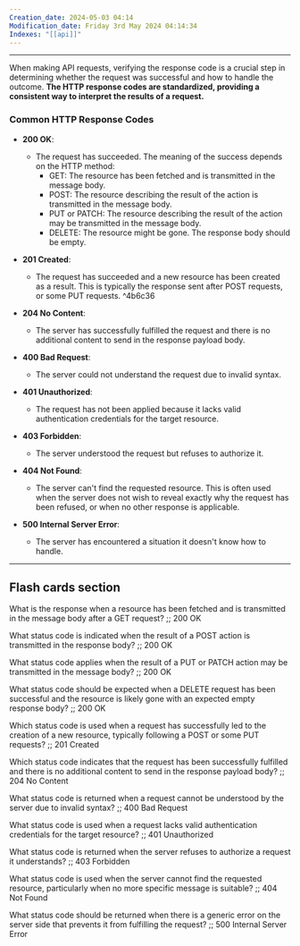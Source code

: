 ```yaml
---
Creation_date: 2024-05-03 04:14
Modification_date: Friday 3rd May 2024 04:14:34
Indexes: "[[api]]"
---
```


----
When making API requests, verifying the response code is a crucial step in determining whether the request was successful and how to handle the outcome. **The HTTP response codes are standardized, providing a consistent way to interpret the results of a request.**
### Common HTTP Response Codes

- **200 OK**:  
    - The request has succeeded. The meaning of the success depends on the HTTP method:
        - GET: The resource has been fetched and is transmitted in the message body.
        - POST: The resource describing the result of the action is transmitted in the message body.
        - PUT or PATCH: The resource describing the result of the action may be transmitted in the message body.
        - DELETE: The resource might be gone. The response body should be empty.
- **201 Created**: 
	- The request has succeeded and a new resource has been created as a result. This is typically the response sent after POST requests, or some PUT requests.
	     ^4b6c36
- **204 No Content**: 
	- The server has successfully fulfilled the request and there is no additional content to send in the response payload body.
	    
- **400 Bad Request**: 
	- The server could not understand the request due to invalid syntax.
	    
- **401 Unauthorized**: 
	- The request has not been applied because it lacks valid authentication credentials for the target resource.
	    
- **403 Forbidden**: 
	- The server understood the request but refuses to authorize it.
	    
- **404 Not Found**: 
	- The server can't find the requested resource. This is often used when the server does not wish to reveal exactly why the request has been refused, or when no other response is applicable.
	    
- **500 Internal Server Error**: 
	- The server has encountered a situation it doesn't know how to handle.




---
## Flash cards section

What is the response when a resource has been fetched and is transmitted in the message body after a GET request? ;; 200 OK
<!--SR:!2024-05-06,1,230-->
What status code is indicated when the result of a POST action is transmitted in the response body? ;; 200 OK
<!--SR:!2024-05-06,1,230-->
What status code applies when the result of a PUT or PATCH action may be transmitted in the message body? ;; 200 OK
<!--SR:!2024-05-06,1,230-->
What status code should be expected when a DELETE request has been successful and the resource is likely gone with an expected empty response body? ;; 200 OK
<!--SR:!2024-05-06,1,230-->
Which status code is used when a request has successfully led to the creation of a new resource, typically following a POST or some PUT requests? ;; 201 Created
<!--SR:!2024-05-06,1,230-->
Which status code indicates that the request has been successfully fulfilled and there is no additional content to send in the response payload body? ;; 204 No Content
<!--SR:!2024-05-08,3,250-->
What status code is returned when a request cannot be understood by the server due to invalid syntax? ;; 400 Bad Request
<!--SR:!2024-05-06,1,230-->
What status code is used when a request lacks valid authentication credentials for the target resource? ;; 401 Unauthorized
<!--SR:!2024-05-06,1,230-->
What status code is returned when the server refuses to authorize a request it understands? ;; 403 Forbidden
<!--SR:!2024-05-06,1,230-->
What status code is used when the server cannot find the requested resource, particularly when no more specific message is suitable? ;; 404 Not Found
<!--SR:!2024-05-06,1,230-->
What status code should be returned when there is a generic error on the server side that prevents it from fulfilling the request? ;; 500 Internal Server Error
<!--SR:!2024-05-06,1,230-->

